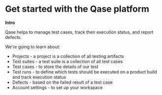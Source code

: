# Get started with the Qase platform

**Intro**

Qase helps to manage test cases, track their execution status, and report defects.

We're going to learn about:

* Projects - a project is a collection of all testing artifacts
* Test suites -  a test suite is a collection of all test cases&#x20;
* Test cases - to store the details of our test
* Test runs -  to define which tests should be executed on a product build and track execution status
* Defects - based on the failed result of a test case
* Account settings - to set up your workspace
